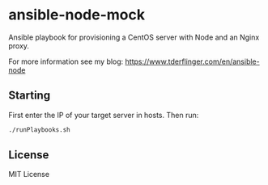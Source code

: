 # ansible-node-mock

Ansible playbook for provisioning a CentOS server with Node and an Nginx proxy.

For more information see my blog: https://www.tderflinger.com/en/ansible-node

## Starting

First enter the IP of your target server in hosts. Then run:

```bash
./runPlaybooks.sh
```

## License

MIT License
